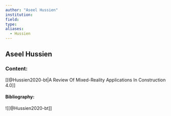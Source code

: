 ```yaml
---
author: "Aseel Hussien"
institution:
field:
type:
aliases:
  - Hussien
---
```


## Aseel Hussien

### Content:
[[@Hussien2020-bt|A Review Of Mixed-Reality Applications In Construction 4.0]]

#### Bibliography:

![[@Hussien2020-bt]]